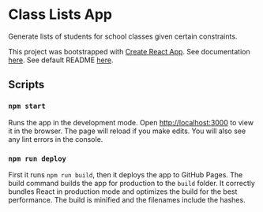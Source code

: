 
# Class Lists App

Generate lists of students for school classes given certain constraints.

This project was bootstrapped with [Create React App](https://github.com/facebook/create-react-app). See documentation [here](https://create-react-app.dev/docs/getting-started). See default README [here](https://github.com/facebook/create-react-app/blob/master/packages/cra-template/template/README.md).

## Scripts

### `npm start`

Runs the app in the development mode. Open [http://localhost:3000](http://localhost:3000) to view it in the browser. The page will reload if you make edits. You will also see any lint errors in the console.

### `npm run deploy`

First it runs `npm run build`, then it deploys the app to GitHub Pages. The build command builds the app for production to the `build` folder. It correctly bundles React in production mode and optimizes the build for the best performance. The build is minified and the filenames include the hashes.

